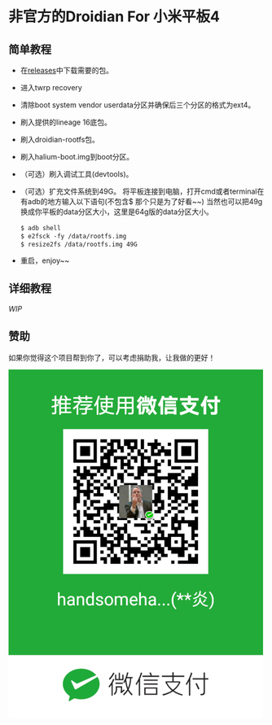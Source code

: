 # 非官方的Droidian For 小米平板4


## 简单教程

* 在[releases](https://github.com/ubuntu-touch-clover/Droidian-Clover/releases)中下载需要的包。

* 进入twrp recovery

* 清除boot system vendor userdata分区并确保后三个分区的格式为ext4。

* 刷入提供的lineage 16底包。

* 刷入droidian-rootfs包。

* 刷入halium-boot.img到boot分区。

* （可选）刷入调试工具(devtools)。

* （可选）扩充文件系统到49G。
     将平板连接到电脑，打开cmd或者terminal在有adb的地方输入以下语句(不包含$ 那个只是为了好看~~)
     当然也可以把49g换成你平板的data分区大小，这里是64g版的data分区大小。
     
     ```shell
     $ adb shell
     $ e2fsck -fy /data/rootfs.img
     $ resize2fs /data/rootfs.img 49G
     
* 重启，enjoy~~

## 详细教程

*WIP*

## 赞助
   如果你觉得这个项目帮到你了，可以考虑捐助我，让我做的更好！

![oh yeah](img.png)

